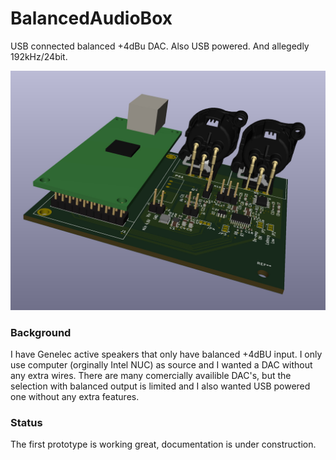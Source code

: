# BalancedAudioBox

USB connected balanced +4dBu DAC. Also USB powered. And allegedly 192kHz/24bit.

![Balanced Audio Box render](./media/BalancedAudioBox.jpg?raw=true)

### Background

I have Genelec active speakers that only have balanced +4dBU input. I only use computer (orginally Intel NUC) as source and I wanted a DAC without any extra wires. There are many comercially availible DAC's, but the selection with balanced output is limited and I also wanted USB powered one without any extra features.

### Status

The first prototype is working great, documentation is under construction.


